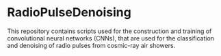 # RadioPulseDenoising

This repository contains scripts used for the construction and training of convolutional neural networks (CNNs), that are used for the classification and denoising of radio pulses from cosmic-ray air showers.
